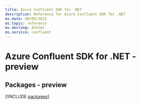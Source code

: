 ```yaml
---
title: Azure Confluent SDK for .NET
description: Reference for Azure Confluent SDK for .NET
ms.date: 09/05/2025
ms.topic: reference
ms.devlang: dotnet
ms.service: confluent
---
```

# Azure Confluent SDK for .NET - preview
## Packages - preview
[!INCLUDE [packages](confluent-index.md)]